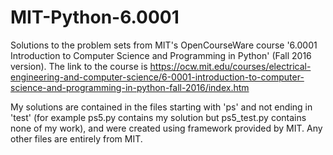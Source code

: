 # MIT-Python-6.0001
Solutions to the problem sets from MIT's OpenCourseWare course '6.0001 Introduction to Computer Science and Programming in Python' (Fall 2016 version).
The link to the course is https://ocw.mit.edu/courses/electrical-engineering-and-computer-science/6-0001-introduction-to-computer-science-and-programming-in-python-fall-2016/index.htm

My solutions are contained in the files starting with 'ps' and not ending in 'test' (for example ps5.py contains my solution but ps5_test.py contains none of my work), and were created using framework provided by MIT. Any other files are entirely from MIT.
